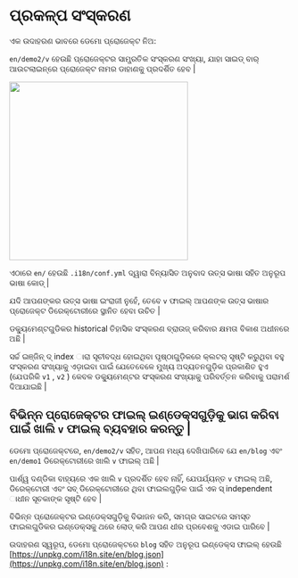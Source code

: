 # ପ୍ରକଳ୍ପ ସଂସ୍କରଣ

ଏକ ଉଦାହରଣ ଭାବରେ ଡେମୋ ପ୍ରୋଜେକ୍ଟ ନିଅ:

`en/demo2/v` ହେଉଛି ପ୍ରୋଜେକ୍ଟର ସାମ୍ପ୍ରତିକ ସଂସ୍କରଣ ସଂଖ୍ୟା, ଯାହା ସାଇଡ୍ ବାର୍ ଆଉଟଲାଇନ୍ରେ ପ୍ରୋଜେକ୍ଟ ନାମର ଡାହାଣକୁ ପ୍ରଦର୍ଶିତ ହେବ |

<img src="https://p.3ti.site/1721290486.avif" width="320px">

ଏଠାରେ `en/` ହେଉଛି `.i18n/conf.yml` ଦ୍ୱାରା ବିନ୍ୟାସିତ ଅନୁବାଦ ଉତ୍ସ ଭାଷା ସହିତ ଅନୁରୂପ ଭାଷା କୋଡ୍ |

ଯଦି ଆପଣଙ୍କର ଉତ୍ସ ଭାଷା ଇଂରାଜୀ ନୁହେଁ, ତେବେ `v` ଫାଇଲ୍ ଆପଣଙ୍କ ଉତ୍ସ ଭାଷାର ପ୍ରୋଜେକ୍ଟ ଡିରେକ୍ଟୋରୀରେ ସ୍ଥାନିତ ହେବା ଉଚିତ |

ଡକ୍ୟୁମେଣ୍ଟଗୁଡିକର historical ତିହାସିକ ସଂସ୍କରଣ ବ୍ରାଉଜ୍ କରିବାର କ୍ଷମତା ବିକାଶ ଅଧୀନରେ ଅଛି |

ସର୍ଚ୍ଚ ଇଞ୍ଜିନ୍ ଦ୍ index ାରା ସୂଚୀବଦ୍ଧ ହୋଇଥିବା ପୃଷ୍ଠାଗୁଡ଼ିକରେ କ୍ଲଟର୍ ସୃଷ୍ଟି କରୁଥିବା ବହୁ ସଂସ୍କରଣ ସଂଖ୍ୟାକୁ ଏଡ଼ାଇବା ପାଇଁ ଯେତେବେଳେ ମୁଖ୍ୟ ଅଦ୍ୟତନଗୁଡ଼ିକ ପ୍ରକାଶିତ ହୁଏ (ଯେପରିକି `v1` , `v2` ) କେବଳ ଡକ୍ୟୁମେଣ୍ଟର ସଂସ୍କରଣ ସଂଖ୍ୟାକୁ ପରିବର୍ତ୍ତନ କରିବାକୁ ପରାମର୍ଶ ଦିଆଯାଇଛି |

## ବିଭିନ୍ନ ପ୍ରୋଜେକ୍ଟର ଫାଇଲ୍ ଇଣ୍ଡେକ୍ସଗୁଡ଼ିକୁ ଭାଗ କରିବା ପାଇଁ ଖାଲି `v` ଫାଇଲ୍ ବ୍ୟବହାର କରନ୍ତୁ |

ଡେମୋ ପ୍ରୋଜେକ୍ଟରେ, `en/demo2/v` ସହିତ, ଆପଣ ମଧ୍ୟ ଦେଖିପାରିବେ ଯେ `en/blog` ଏବଂ `en/demo1` ଡିରେକ୍ଟୋରୀରେ ଖାଲି `v` ଫାଇଲ୍ ଅଛି |

ପାର୍ଶ୍ୱ ଦଣ୍ଡିକା ବାହ୍ୟରେ ଏକ ଖାଲି `v` ପ୍ରଦର୍ଶିତ ହେବ ନାହିଁ, ଯେପର୍ଯ୍ୟନ୍ତ `v` ଫାଇଲ୍ ଅଛି, ଡିରେକ୍ଟୋରୀ ଏବଂ ସବ୍ ଡିରେକ୍ଟୋରୀରେ ଥିବା ଫାଇଲଗୁଡ଼ିକ ପାଇଁ ଏକ ସ୍ independent ାଧୀନ ସୂଚକାଙ୍କ ସୃଷ୍ଟି ହେବ |

ବିଭିନ୍ନ ପ୍ରୋଜେକ୍ଟର ଇଣ୍ଡେକ୍ସଗୁଡ଼ିକୁ ବିଭାଜନ କରି, ସମଗ୍ର ସାଇଟରେ ସମସ୍ତ ଫାଇଲଗୁଡିକର ଇଣ୍ଡେକ୍ସକୁ ଥରେ ଲୋଡ୍ କରି ଆପଣ ଧୀର ପ୍ରବେଶକୁ ଏଡାଇ ପାରିବେ |

ଉଦାହରଣ ସ୍ୱରୂପ, ଡେମୋ ପ୍ରୋଜେକ୍ଟରେ `blog` ସହିତ ଅନୁରୂପ ଇଣ୍ଡେକ୍ସ ଫାଇଲ୍ ହେଉଛି [https://unpkg.com/i18n.site/en/blog.json](https://unpkg.com/i18n.site/en/blog.json) :